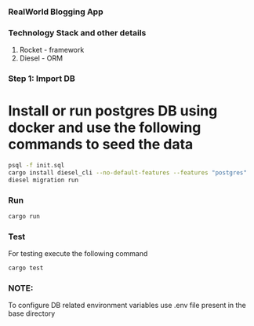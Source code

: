 
### RealWorld Blogging App

### Technology Stack and other details
1. Rocket - framework
2. Diesel - ORM

### Step 1: Import DB 
# Install or run postgres DB using docker and use the following commands to seed the data
```sh
psql -f init.sql
cargo install diesel_cli --no-default-features --features "postgres"
diesel migration run
```
### Run
```sh
cargo run
```
### Test
For testing execute the following command
```sh
cargo test
```

### NOTE:
To configure DB related environment variables use .env file present in the base directory
